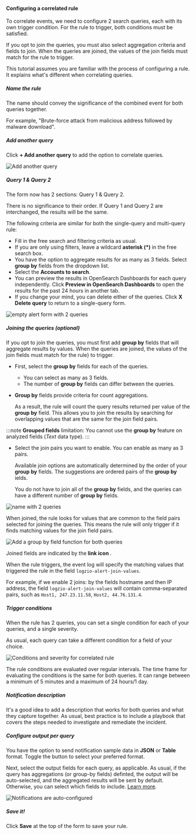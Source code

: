#### Configuring a correlated rule


To correlate events, we need to configure 2 search queries, each with its own trigger condition. For the rule to trigger, both conditions must be satisfied.

If you opt to join the queries, you must also select aggregation criteria and fields to join. When the queries are joined, the values of the join fields must match for the rule to trigger.

This tutorial assumes you are familiar with the process of configuring a rule.
It explains what's different when correlating queries.

##### Name the rule

The name should convey the significance of the combined event for both queries together.

For example, "Brute-force attack from malicious address followed by malware download".

##### Add another query

Click **+ Add another query** to add the option to correlate queries.

![Add another query](https://dytvr9ot2sszz.cloudfront.net/logz-docs/correlated-alerts/add-another-query.png)

##### Query 1 & Query 2

The form now has 2 sections: Query 1 & Query 2.

There is no significance to their order. If Query 1 and Query 2 are interchanged, the results will be the same.

The following criteria are similar for both the single-query and multi-query rule:

* Fill in the free search and filtering criteria as usual.
* If you are only using filters, leave a wildcard **asterisk (*)** in the free search box.
* You have the option to aggregate results for as many as 3 fields. Select **group by** fields from the dropdown list.
* Select the **Accounts to search**.
* You can preview the results in OpenSearch Dashboards for each query independently. Click **Preview in OpenSearch Dashboards** to open the results for the past 24 hours in another tab.
* If you change your mind, you can delete either of the queries. Click **X Delete query** to return to a single-query form.

![empty alert form with 2 queries](https://dytvr9ot2sszz.cloudfront.net/logz-docs/correlated-alerts/multiple-queries.png)

##### Joining the queries (_optional_)

If you opt to join the queries, you must first add **group by** fields that will aggregate results by values. When the queries are joined, the values of the join fields must match for the rule} to trigger.

* First, select the **group by** fields for each of the queries.
  * You can select as many as 3 fields.
  * The number of **group by** fields can differ between the queries.
* **Group by** fields provide criteria for count aggregations.

  As a result, the rule will count the query results returned per value of the **group by** field. This allows you to join the results by searching for overlapping values that are the same for the join field pairs.

:::note
**Grouped fields** limitation: You cannot use the **group by** feature on analyzed fields (_Text_ data type).
:::

* Select the join pairs you want to enable. You can enable as many as 3 pairs.

  Available join options are automatically determined by the order of your **group by** fields. The suggestions are ordered pairs of the **group by** ields.

  You do not have to join all of the **group by** fields, and the queries can have a different number of **group by** fields.

![name with 2 queries](https://dytvr9ot2sszz.cloudfront.net/logz-docs/correlated-alerts/both-queries.png)

When joined, the rule looks for values that are common to the field pairs selected for joining the queries. This means the rule will only trigger if it finds matching values for the join field pairs.

![Add a group by field function for both queries](https://dytvr9ot2sszz.cloudfront.net/logz-docs/correlated-alerts/group-by-join.png)

Joined fields are indicated by the **link icon <i class="fas fa-link"></i>**.

When the rule triggers, the event log will specify the matching values that triggered the rule in the field `logzio-alert-join-values`.

For example, if we enable 2 joins: by the fields hostname and then IP address, the field `logzio-alert-join-values` will contain comma-separated pairs, such as `Host1, 247.23.11.58`, `Host2, 44.76.131.4`.


##### Trigger conditions

When the rule has 2 queries, you can set a single condition for each of your queries, and a single severity.

As usual, each query can take a different condition for a field of your choice.

![Conditions and severity for correlated rule](https://dytvr9ot2sszz.cloudfront.net/logz-docs/correlated-alerts/join-trigger.png)

The rule conditions are evaluated over regular intervals. The time frame for evaluating the conditions is the same for both queries. It can range between a minimum of 5 minutes and a maximum of 24 hours/1 day.

##### Notification description

It's a good idea to add a description that works for both queries and what they capture together. As usual, best practice is to include a playbook that covers the steps needed to investigate and remediate the incident.

##### Configure output per query

You have the option to send notification sample data in **JSON** or **Table** format.
Toggle the button to select your preferred format.

Next, select the output fields for each query, as applicable. As usual, if the query has aggregations (or group-by fields) definted, the output will be auto-selected, and the aggregated results will be sent by default. Otherwise, you can select which fields to include. [Learn more](/docs/user-guide/log-management/log-alerts/configure-alert/#output-format--content).

![Notifications are auto-configured](https://dytvr9ot2sszz.cloudfront.net/logz-docs/correlated-alerts/join-notification.png)

##### Save it!

Click **Save** at the top of the form to save your rule.


